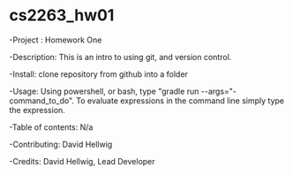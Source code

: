 # cs2263_hw01
-Project : Homework One

-Description: This is an intro to using git, and version control. 

-Install: clone repository from github into a folder

-Usage: Using powershell, or bash, type "gradle run --args="-command_to_do". To evaluate expressions in the command line simply type the expression.

-Table of contents: N/a

-Contributing: David Hellwig

-Credits: David Hellwig, Lead Developer
